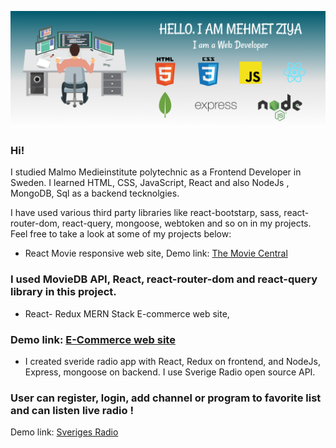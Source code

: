 ![Personal_info](/noname1.png)

### Hi!
I studied Malmo Medieinstitute polytechnic as a Frontend Developer in Sweden. I learned HTML, CSS, JavaScript, React and also NodeJs , MongoDB, Sql as a backend tecknolgies.

I have used various third party libraries like react-bootstarp, sass, react-router-dom, react-query, mongoose, webtoken and so on in my projects.
Feel free to take a look at  some of my projects below:

- React Movie responsive web site,
Demo link: [The Movie Central](https://the-movie-central.netlify.app 'The Movie Central')
### I used MovieDB API, React, react-router-dom and react-query library in this project.


- React- Redux MERN Stack E-commerce web site,
### Demo link: [E-Commerce web site](https://mproshop.herokuapp.com/ 'ProShop')

- I created sveride radio app with React, Redux on frontend, and NodeJs, Express, mongoose on backend. I use Sverige Radio open source API.
### User can register, login, add channel or program to favorite list and can listen live radio !
Demo link: [Sveriges Radio](https://sv-radio-app.herokuapp.com/ 'Sveriges Radio')


